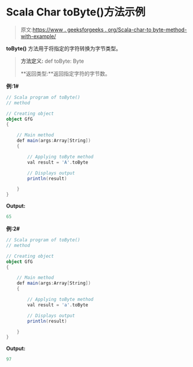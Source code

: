 # Scala Char toByte()方法示例

> 原文:[https://www . geeksforgeeks . org/Scala-char-to byte-method-with-example/](https://www.geeksforgeeks.org/scala-char-tobyte-method-with-example/)

**toByte()** 方法用于将指定的字符转换为字节类型。

> **方法定义:** def toByte: Byte
> 
> **返回类型:**返回指定字符的字节数。

**例:1#**

```scala
// Scala program of toByte()
// method

// Creating object
object GfG
{ 

    // Main method
    def main(args:Array[String])
    {

        // Applying toByte method
        val result = 'A'.toByte

        // Displays output
        println(result)

    }
} 
```

**Output:**

```scala
65

```

**例:2#**

```scala
// Scala program of toByte()
// method

// Creating object
object GfG
{ 

    // Main method
    def main(args:Array[String])
    {

        // Applying toByte method
        val result = 'a'.toByte

        // Displays output
        println(result)

    }
} 
```

**Output:**

```scala
97

```